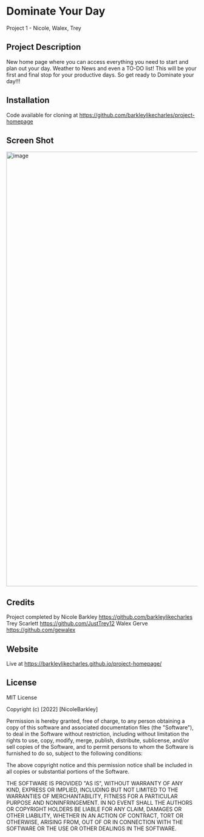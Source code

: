 # Dominate Your Day
Project 1 - Nicole, Walex, Trey

## Project Description
New home page where you can access everything you need to start and plan out your day. Weather to News and even a TO-DO list! This will be your first and final stop for your productive days. So get ready to Dominate your day!!!

## Installation
Code available for cloning at https://github.com/barkleylikecharles/project-homepage

## Screen Shot
<img width="1144" alt="image" src="https://user-images.githubusercontent.com/97490354/158084536-abb4101e-bb6d-462f-91e4-6007a24e1cd1.png">

## Credits
Project completed by 
Nicole Barkley https://github.com/barkleylikecharles
Trey Scarlett https://github.com/JustTrey12
Walex Gerve https://github.com/gewalex

## Website
Live at https://barkleylikecharles.github.io/project-homepage/

## License
MIT License

Copyright (c) [2022] [NicoleBarkley]

Permission is hereby granted, free of charge, to any person obtaining a copy of this software and associated documentation files (the "Software"), to deal in the Software without restriction, including without limitation the rights to use, copy, modify, merge, publish, distribute, sublicense, and/or sell copies of the Software, and to permit persons to whom the Software is furnished to do so, subject to the following conditions:

The above copyright notice and this permission notice shall be included in all copies or substantial portions of the Software.

THE SOFTWARE IS PROVIDED "AS IS", WITHOUT WARRANTY OF ANY KIND, EXPRESS OR IMPLIED, INCLUDING BUT NOT LIMITED TO THE WARRANTIES OF MERCHANTABILITY, FITNESS FOR A PARTICULAR PURPOSE AND NONINFRINGEMENT. IN NO EVENT SHALL THE AUTHORS OR COPYRIGHT HOLDERS BE LIABLE FOR ANY CLAIM, DAMAGES OR OTHER LIABILITY, WHETHER IN AN ACTION OF CONTRACT, TORT OR OTHERWISE, ARISING FROM, OUT OF OR IN CONNECTION WITH THE SOFTWARE OR THE USE OR OTHER DEALINGS IN THE SOFTWARE.
